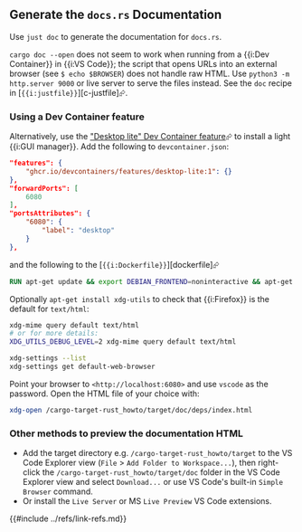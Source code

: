## Generate the `docs.rs` Documentation

Use `just doc` to generate the documentation for `docs.rs`.

`cargo doc --open` does not seem to work when running from a {{i:Dev Container}} in {{i:VS Code}}; the script that opens URLs into an external browser (see `$ echo $BROWSER`) does not handle raw HTML. Use `python3 -m http.server 9000` or live server to serve the files instead. See the `doc` recipe in [`{{i:justfile}}`][c-justfile]⮳.

### Using a Dev Container feature

Alternatively, use the ["Desktop lite" Dev Container feature]( https://github.com/devcontainers/features/tree/main/src/desktop-lite )⮳ to install a light {{i:GUI manager}}. Add the following to `devcontainer.json`:

```json
"features": {
    "ghcr.io/devcontainers/features/desktop-lite:1": {}
},
"forwardPorts": [
    6080
],
"portsAttributes": {
    "6080": {
        "label": "desktop"
    }
},
```

and the following to the [`{{i:Dockerfile}}`][dockerfile]⮳

```Dockerfile
RUN apt-get update && export DEBIAN_FRONTEND=noninteractive && apt-get install -y firefox-esr
```

Optionally `apt-get install xdg-utils` to check that {{i:Firefox}} is the default for `text/html`:

```bash
xdg-mime query default text/html
# or for more details:
XDG_UTILS_DEBUG_LEVEL=2 xdg-mime query default text/html

xdg-settings --list
xdg-settings get default-web-browser
```

Point your browser to `<http://localhost:6080>` and use `vscode` as the password. Open the HTML file of your choice with:

```bash
xdg-open /cargo-target-rust_howto/target/doc/deps/index.html
```

### Other methods to preview the documentation HTML

- Add the target directory e.g. `/cargo-target-rust_howto/target` to the VS Code Explorer view (`File` > `Add Folder to Workspace...`), then right-click the `/cargo-target-rust_howto/target/doc` folder in the VS Code Explorer view and select `Download...` or use VS Code's built-in `Simple Browser` command.
- Or install the `Live Server` or MS `Live Preview` VS Code extensions.

{{#include ../refs/link-refs.md}}
